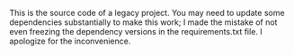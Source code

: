 This is the source code of a legacy project. You may need to update some dependencies substantially to make this work; I made the mistake of not even freezing the dependency versions in the requirements.txt file. I apologize for the inconvenience.
